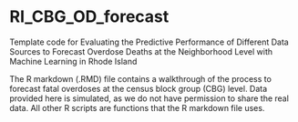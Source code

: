 # RI_CBG_OD_forecast
Template code for Evaluating the Predictive Performance of Different Data Sources to Forecast Overdose Deaths at the Neighborhood Level with Machine Learning in Rhode Island

The R markdown (.RMD) file contains a walkthrough of the process to forecast fatal overdoses at the census block group (CBG) level. Data provided here is simulated, as we do not have permission to share the real data. All other R scripts are functions that the R markdown file uses. 
